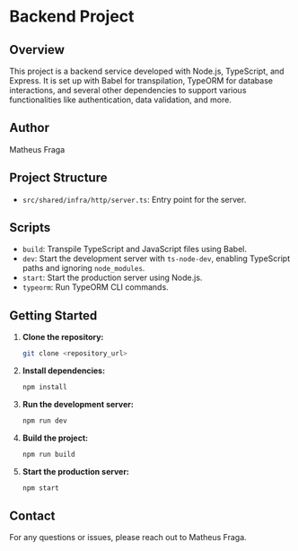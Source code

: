 
# Backend Project

## Overview
This project is a backend service developed with Node.js, TypeScript, and Express. It is set up with Babel for transpilation, TypeORM for database interactions, and several other dependencies to support various functionalities like authentication, data validation, and more.

## Author
Matheus Fraga

## Project Structure
- `src/shared/infra/http/server.ts`: Entry point for the server.

## Scripts
- `build`: Transpile TypeScript and JavaScript files using Babel.
- `dev`: Start the development server with `ts-node-dev`, enabling TypeScript paths and ignoring `node_modules`.
- `start`: Start the production server using Node.js.
- `typeorm`: Run TypeORM CLI commands.

## Getting Started

1. **Clone the repository:**
   ```sh
   git clone <repository_url>
   ```

2. **Install dependencies:**
   ```sh
   npm install
   ```

3. **Run the development server:**
   ```sh
   npm run dev
   ```

4. **Build the project:**
   ```sh
   npm run build
   ```

5. **Start the production server:**
   ```sh
   npm start
   ```

## Contact
For any questions or issues, please reach out to Matheus Fraga.
